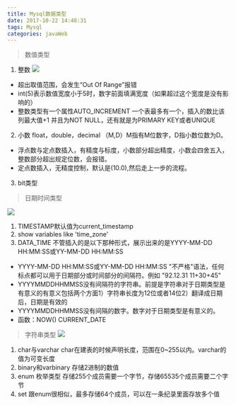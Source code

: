 ```yaml
---
title: Mysql数据类型
date: 2017-10-22 14:48:31
tags: Mysql
categories: javaWeb
---
```

> 数值类型
1. 整数
![](http://ww1.sinaimg.cn/large/005Y4715gy1fknf9p3cgvj30lv09aq6i.jpg)
- 超出取值范围，会发生“Out Of Range”报错
- int(5)表示数值宽度小于5时，数字前面填满宽度（如果超过这个宽度是没有影响的）
- 整数类型有一个属性AUTO_INCREMENT 一个表最多有一个，插入的数比该列最大值+1 并且为NOT NULL，还有就是为PRIMARY KEY或者UNIQUE
2. 小数 float，double，decimal （M,D）M指有M位数字，D指小数位数为D。
- 浮点数与定点数插入，有精度与标度，小数部分超出精度，小数会四舍五入，整数部分超出规定位数，会报错。
- 定点数插入，无精度控制，默认是(10.0),然后走上一步的流程。
3. bit类型 
> 日期时间类型

![](http://ww1.sinaimg.cn/large/005Y4715gy1fknitgv2l0j30mu05gdi4.jpg)
1. TIMESTAMP默认值为current_timestamp
2. show variables like 'time_zone'
3. DATA_TIME  不管插入的是以下那种形式，展示出来的是YYYY-MM-DD HH:MM:SS或YY-MM-DD HH:MM:SS
 - YYYY-MM-DD HH:MM:SS或YY-MM-DD HH:MM:SS "不严格"语法，任何标点都可以用于日期部分或时间部分的间隔符。例如
"92.12.31 11+30+45"
 - YYYYMMDDHHMMSS没有间隔符的字符串。前提是字符串对于日期类型是有意义的有意义包括两个方面1）字符串长度为12位或者14位2）翻译成日期后，日期是有效的
 - YYYYMMDDHHMMSS没有间隔的数字。数字对于日期类型是有意义的。
 - 函数：NOW() CURRENT_DATE
 
> 字符串类型
![](http://ww1.sinaimg.cn/large/005Y4715gy1fknk4i13p3j30n00bnte1.jpg)
1. char与varchar char在建表的时候声明长度，范围在0~255以内。varchar的值为可变长度
2. binary和varbinary 存储2进制的数值
3. enum 枚举类型 存储255个成员需要一个字节，存储65535个成员需要二个字节
4. set 跟enum很相似，最多存储64个成员，可以在一条纪录里面存放多个值



